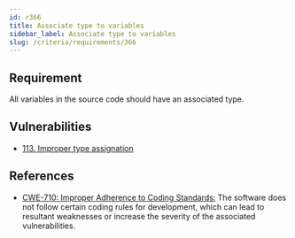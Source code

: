 ```yaml
---
id: r366
title: Associate type to variables
sidebar_label: Associate type to variables
slug: /criteria/requirements/366
---
```


## Requirement

All variables in the source code
should have an associated type.

## Vulnerabilities

- [113. Improper type assignation](/criteria/vulnerabilities/113)

## References

- [CWE-710: Improper Adherence to Coding Standards:](https://cwe.mitre.org/data/definitions/710.html)
The software does not follow
certain coding rules for development,
which can lead to resultant weaknesses
or increase the severity
of the associated vulnerabilities.
